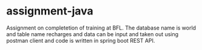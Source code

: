 # assignment-java

Assignment on completetion of training at BFL.
The database name is world and table name recharges and data can be input and taken out using postman client and code is written in spring boot REST API.
